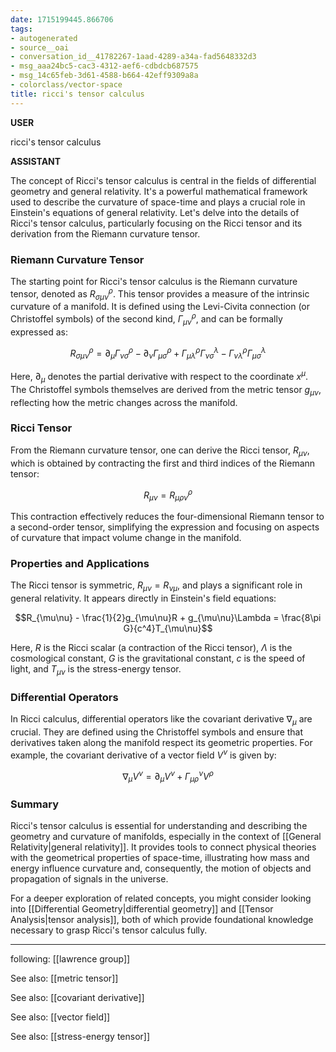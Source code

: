 ```yaml
---
date: 1715199445.866706
tags:
- autogenerated
- source__oai
- conversation_id__41782267-1aad-4289-a34a-fad5648332d3
- msg_aaa24bc5-cac3-4312-aef6-cdbdcb687575
- msg_14c65feb-3d61-4588-b664-42eff9309a8a
- colorclass/vector-space
title: ricci's tensor calculus
---
```


**USER**

ricci's tensor calculus


**ASSISTANT**

The concept of Ricci's tensor calculus is central in the fields of differential geometry and general relativity. It's a powerful mathematical framework used to describe the curvature of space-time and plays a crucial role in Einstein's equations of general relativity. Let's delve into the details of Ricci's tensor calculus, particularly focusing on the Ricci tensor and its derivation from the Riemann curvature tensor.

### Riemann Curvature Tensor

The starting point for Ricci's tensor calculus is the Riemann curvature tensor, denoted as $R^\rho_{\sigma\mu\nu}$. This tensor provides a measure of the intrinsic curvature of a manifold. It is defined using the Levi-Civita connection (or Christoffel symbols) of the second kind, $\Gamma^\rho_{\mu\nu}$, and can be formally expressed as:

$$R^\rho_{\sigma\mu\nu} = \partial_\mu \Gamma^\rho_{\nu\sigma} - \partial_\nu \Gamma^\rho_{\mu\sigma} + \Gamma^\rho_{\mu\lambda} \Gamma^\lambda_{\nu\sigma} - \Gamma^\rho_{\nu\lambda} \Gamma^\lambda_{\mu\sigma}$$

Here, $\partial_\mu$ denotes the partial derivative with respect to the coordinate $x^\mu$. The Christoffel symbols themselves are derived from the metric tensor $g_{\mu\nu}$, reflecting how the metric changes across the manifold.

### Ricci Tensor

From the Riemann curvature tensor, one can derive the Ricci tensor, $R_{\mu\nu}$, which is obtained by contracting the first and third indices of the Riemann tensor:

$$R_{\mu\nu} = R^\rho_{\mu\rho\nu}$$

This contraction effectively reduces the four-dimensional Riemann tensor to a second-order tensor, simplifying the expression and focusing on aspects of curvature that impact volume change in the manifold.

### Properties and Applications

The Ricci tensor is symmetric, $R_{\mu\nu} = R_{\nu\mu}$, and plays a significant role in general relativity. It appears directly in Einstein's field equations:

$$R_{\mu\nu} - \frac{1}{2}g_{\mu\nu}R + g_{\mu\nu}\Lambda = \frac{8\pi G}{c^4}T_{\mu\nu}$$

Here, $R$ is the Ricci scalar (a contraction of the Ricci tensor), $\Lambda$ is the cosmological constant, $G$ is the gravitational constant, $c$ is the speed of light, and $T_{\mu\nu}$ is the stress-energy tensor.

### Differential Operators

In Ricci calculus, differential operators like the covariant derivative $\nabla_\mu$ are crucial. They are defined using the Christoffel symbols and ensure that derivatives taken along the manifold respect its geometric properties. For example, the covariant derivative of a vector field $V^\nu$ is given by:

$$\nabla_\mu V^\nu = \partial_\mu V^\nu + \Gamma^\nu_{\mu\rho} V^\rho$$

### Summary

Ricci's tensor calculus is essential for understanding and describing the geometry and curvature of manifolds, especially in the context of [[General Relativity|general relativity]]. It provides tools to connect physical theories with the geometrical properties of space-time, illustrating how mass and energy influence curvature and, consequently, the motion of objects and propagation of signals in the universe.

For a deeper exploration of related concepts, you might consider looking into [[Differential Geometry|differential geometry]] and [[Tensor Analysis|tensor analysis]], both of which provide foundational knowledge necessary to grasp Ricci's tensor calculus fully.


---


following: [[lawrence group]]

See also: [[metric tensor]]


See also: [[covariant derivative]]


See also: [[vector field]]


See also: [[stress-energy tensor]]